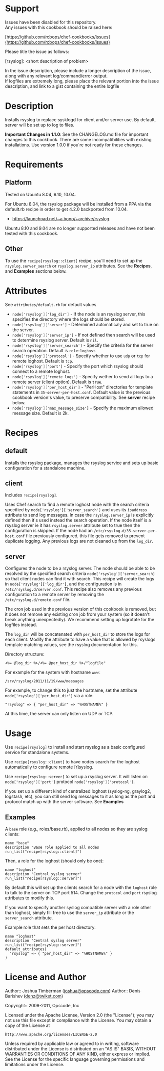 Support
=======

Issues have been disabled for this repository.  
Any issues with this cookbook should be raised here:

[https://github.com/rcbops/chef-cookbooks/issues](https://github.com/rcbops/chef-cookbooks/issues)

Please title the issue as follows:

[rsyslog]: \<short description of problem\>

In the issue description, please include a longer description of the issue, along with any relevant log/command/error output.  
If logfiles are extremely long, please place the relevant portion into the issue description, and link to a gist containing the entire logfile

Description
===========

Installs rsyslog to replace sysklogd for client and/or server use. By default, server will be set up to log to files.

**Important Changes in 1.1.0**: See the CHANGELOG.md file for
  important changes to this cookbook. There are some incompatibilities
  with existing installations. Use version 1.0.0 if you're not ready
  for these changes.

Requirements
============

Platform
--------

Tested on Ubuntu 8.04, 9.10, 10.04.

For Ubuntu 8.04, the rsyslog package will be installed from a PPA via the default.rb recipe in order to get 4.2.0 backported from 10.04.

* https://launchpad.net/~a.bono/+archive/rsyslog

Ubuntu 8.10 and 9.04 are no longer supported releases and have not been tested with this cookbook.

Other
-----

To use the `recipe[rsyslog::client]` recipe, you'll need to set up the
`rsyslog.server_search` or `rsyslog.server_ip` attributes.
See the __Recipes__, and __Examples__ sections below.

Attributes
==========

See `attributes/default.rb` for default values.

* `node['rsyslog']['log_dir']` - If the node is an rsyslog server,
  this specifies the directory where the logs should be stored.
* `node['rsyslog']['server']` - Determined automaticaly and set to true on
  the server.
* `node['rsyslog']['server_ip']` - If not defined then search will be used
  to determine rsyslog server. Default is `nil`.
* `node['rsyslog']['server_search']` - Specify the criteria for the server
  search operation. Default is `role:loghost`.
* `node['rsyslog']['protocol']` - Specify whether to use `udp` or
  `tcp` for remote loghost. Default is `tcp`.
* `node['rsyslog']['port']` - Specify the port which rsyslog should
  connect to a remote loghost.
* `node['rsyslog']['remote_logs']` - Specify wether to send all logs
  to a remote server (client option). Default is `true`.
* `node['rsyslog']['per_host_dir']` - "PerHost" directories for
  template statements in `35-server-per-host.conf`. Default value is
  the previous cookbook version's value, to preserve compatibility.
  See __server__ recipe below.
* `node['rsyslog']['max_message_size']` - Specify the maximum allowed
  message size. Default is 2k.


Recipes
=======

default
-------

Installs the rsyslog package, manages the rsyslog service and sets up
basic configuration for a standalone machine.

client
------

Includes `recipe[rsyslog]`.

Uses Chef search to find a remote loghost node with the search criteria specified
by `node['rsyslog']['server_search']` and uses its `ipaddress` attribute
to send log messages. In case the `rsyslog.server_ip` is explicitly defined then
it's used instead the search operation. If the node itself is a rsyslog server ie
it has `rsyslog.server` attribute set to true then the configuration is skipped.
If the node had an `/etc/rsyslog.d/35-server-per-host.conf` file previously configured,
this file gets removed to prevent duplicate logging. Any previous logs are not
cleaned up from the `log_dir`.

server
------

Configures the node to be a rsyslog server. The node should be able to be
resolved by the specified search criteria `node['rsyslog']['server_search]`
so that client nodes can find it with search. This recipe will create the logs in
`node['rsyslog']['log_dir']`, and the configuration is in
`/etc/rsyslog.d/server.conf`. This recipe also removes any previous
configuration to a remote server by removing the
`/etc/rsyslog.d/remote.conf` file.

The cron job used in the previous version of this cookbook is removed,
but it does not remove any existing cron job from your system (so it
doesn't break anything unexpectedly). We recommend setting up
logrotate for the logfiles instead.

The `log_dir` will be concatenated with `per_host_dir` to store the
logs for each client. Modify the attribute to have a value that is
allowed by rsyslogs template matching values, see the rsyslog
documentation for this.

Directory structure:

    <%= @log_dir %>/<%= @per_host_dir %>/"logfile"

For example for the system with hostname `www`:

    /srv/rsyslog/2011/11/19/www/messages

For example, to change this to just the hostname, set the attribute
`node['rsyslog']['per_host_dir']` via a role:

    "rsyslog" => { "per_host_dir" => "%HOSTNAME%" }

At this time, the server can only listen on UDP *or* TCP.

Usage
=====

Use `recipe[rsyslog]` to install and start rsyslog as a basic
configured service for standalone systems.

Use `recipe[rsyslog::client]` to have nodes search for the loghost
automatically to configure remote [r]syslog.

Use `recipe[rsyslog::server]` to set up a rsyslog server. It will listen on
`node['rsyslog']['port']` protocol `node['rsyslog']['protocol']`.

If you set up a different kind of centralized loghost (syslog-ng,
graylog2, logstash, etc), you can still send log messages to it as
long as the port and protocol match up with the server
software. See __Examples__


Examples
--------

A `base` role (e.g., roles/base.rb), applied to all nodes so they are syslog clients:

    name "base"
    description "Base role applied to all nodes
    run_list("recipe[rsyslog::client]")

Then, a role for the loghost (should only be one):

    name "loghost"
    description "Central syslog server"
    run_list("recipe[rsyslog::server]")

By default this will set up the clients search for a node with the
`loghost` role to talk to the server on TCP port 514. Change the
`protocol` and `port` rsyslog attributes to modify this.

If you want to specify another syslog compatible server with a role other
than loghost, simply fill free to use the `server_ip` attribute or
the `server_search` attribute.

Example role that sets the per host directory:

    name "loghost"
    description "Central syslog server"
    run_list("recipe[rsyslog::server]")
    default_attributes(
      "rsyslog" => { "per_host_dir" => "%HOSTNAME%" }
    )

License and Author
==================

Author:: Joshua Timberman (<joshua@opscode.com>)
Author:: Denis Barishev (<denz@twiket.com>)

Copyright:: 2009-2011, Opscode, Inc

Licensed under the Apache License, Version 2.0 (the "License");
you may not use this file except in compliance with the License.
You may obtain a copy of the License at

    http://www.apache.org/licenses/LICENSE-2.0

Unless required by applicable law or agreed to in writing, software
distributed under the License is distributed on an "AS IS" BASIS,
WITHOUT WARRANTIES OR CONDITIONS OF ANY KIND, either express or implied.
See the License for the specific language governing permissions and
limitations under the License.
